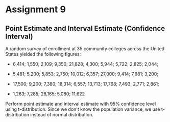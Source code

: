 # **Assignment 9**  <br>
## Point Estimate and Interval Estimate (Confidence Interval)

A random survey of enrollment at 35 community colleges across the United States yielded the following figures:<br>

- 6,414; 1,550; 2,109; 9,350; 21,828; 4,300; 5,944; 5,722; 2,825; 2,044; <br>

- 5,481; 5,200; 5,853; 2,750; 10,012; 6,357; 27,000; 9,414; 7,681; 3,200;<br>

- 17,500; 9,200; 7,380; 18,314; 6,557; 13,713; 17,768; 7,493; 2,771; 2,861; <br>

- 1,263; 7,285; 28,165; 5,080; 11,622<br>

Perform point estimate and interval estimate with 95% confidence level using t-distribution. Since we don't know the population variance, we use t-distribution instead of normal distribution.
